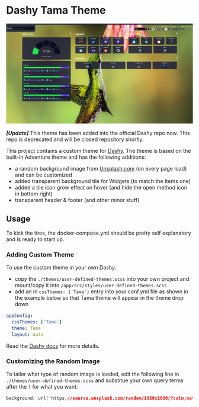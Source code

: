 # Dashy Tama Theme

![Dashy Tama Theme](screenshot/dashy_tama_screenshot.png)

***[Update]*** This theme has been added into the official Dashy repo now.  This repo is deprecated and will be closed repository shortly.

This project contains a custom theme for [Dashy](https://github.com/Lissy93/dashy).  The theme is based on the built-in Adventure theme and has the following additions:

- a random background image from [Unsplash.com](https://unsplash.com/) (on every page load) and can be customized
- added transparent background tile for Widgets (to match the Items one)
- added a tile icon grow effect on hover (and hide the open method icon in bottom right)
- transparent header & footer (and other minor stuff)

## Usage

To kick the tires, the docker-compose.yml should be pretty self explanatory and is ready to start up.

### Adding Custom Theme

To use the custom theme in your own Dashy:

- copy the `./themes/user-defined-themes.scss` into your own project and mount/copy it into `/app/src/styles/user-defined-themes.scss`
- add an in `cssThemes: ['Tama']` entry into your conf.yml file as shown in the example below so that Tama theme will appear in the theme drop down

```yaml
appConfig:
  cssThemes: ['Tama']
  theme: Tama
  layout: auto
```

Read the [Dashy docs](https://github.com/Lissy93/dashy/blob/master/docs/theming.md#adding-your-own-theme) for more details.

### Customizing the Random Image

To tailor what type of random image is loaded, edit the following line in `./themes/user-defined-themes.scss` and substitue your own query terms after the `?` for what you want:

```css
background: url('https://source.unsplash.com/random/1920x1080/?calm,nature,background');
```
